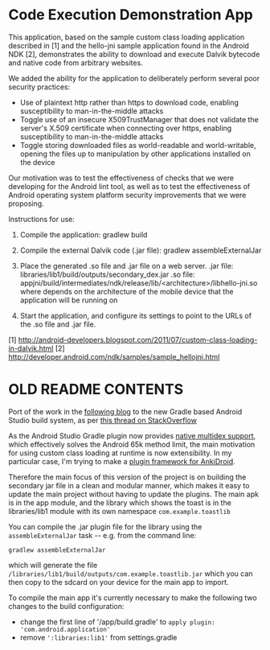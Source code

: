 Code Execution Demonstration App
================================

This application, based on the sample custom class loading application
described in [1] and the hello-jni sample application found in the Android NDK [2],
demonstrates the ability to download and execute Dalvik bytecode
and native code from arbitrary websites.

We added the ability for the application to deliberately perform several
poor security practices:
* Use of plaintext http rather than https to download code, enabling
  susceptibility to man-in-the-middle attacks
* Toggle use of an insecure X509TrustManager that does not validate
  the server's X.509 certificate when connecting over https, enabling
  susceptibility to man-in-the-middle attacks
* Toggle storing downloaded files as world-readable and
  world-writable, opening the files up to manipulation
  by other applications installed on the device

Our motivation was to test the effectiveness of checks that we were
developing for the Android lint tool, as well as to test the effectiveness
of Android operating system platform security improvements that we were
proposing.

Instructions for use:

1. Compile the application:
gradlew build

2. Compile the external Dalvik code (.jar file):
gradlew assembleExternalJar

3. Place the generated .so file and .jar file on a web server.
.jar file: libraries/lib1/build/outputs/secondary_dex.jar
.so file: appjni/build/intermediates/ndk/release/lib/\<architecture\>/libhello-jni.so
where <arch> depends on the architecture of the mobile device that the
application will be running on

4. Start the application, and configure its settings to point
to the URLs of the .so file and .jar file.

[1] http://android-developers.blogspot.com/2011/07/custom-class-loading-in-dalvik.html
[2] http://developer.android.com/ndk/samples/sample_hellojni.html

OLD README CONTENTS
===================

Port of the work in the [following blog](http://android-developers.blogspot.jp/2011/07/custom-class-loading-in-dalvik.html) 
to the new Gradle based Android Studio build system, as per [this thread on StackOverflow](http://stackoverflow.com/questions/18174022/custom-class-loading-in-dalvik-with-gradle-android-new-build-system/27241083#27241083)

As the Android Studio Gradle plugin now provides [native multidex support](https://developer.android.com/tools/building/multidex.html),
which effectively solves the Android 65k method limit, the main motivation for using custom class loading at runtime is now 
extensibility. In my particular case, I'm trying to make a [plugin framework for AnkiDroid](http://stackoverflow.com/questions/10239596/plugins-architecture-for-an-android-app).

Therefore the main focus of this version of the project is on building the secondary jar file in a clean and modular manner,
which makes it easy to update the main project without having to update the plugins. The main apk is in the app module, and the library which shows the toast is in the libraries/lib1 module with its own namespace `com.example.toastlib`

You can compile the .jar plugin file for the library using the `assembleExternalJar` task -- e.g. from the command line:

`gradlew assembleExternalJar`

which will generate the file `/libraries/lib1/build/outputs/com.example.toastlib.jar` which you can then copy to the sdcard on your device for the main app to import. 

To compile the main app it's currently necessary to make the following two changes to the build configuration:

 * change the first line of '/app/build.gradle' to `apply plugin: 'com.android.application'`
 * remove `':libraries:lib1'` from settings.gradle
